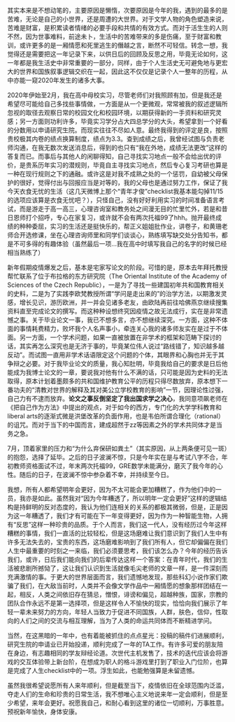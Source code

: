 其实本来是不想动笔的，主要原因是懒惰，次要原因是今年的我，遇到的最多的是苦难，无论是自己的小世界，还是周遭的大世界。对于文学人物的角色塑造来说，苦难是财富，是积累读者情绪的必要手段和共情的有效方式。而对于活生生的人则不然，因为世事难料，前途未卜，生活中的苦难带来的多是伤痛，至于财富和教训，或许更多的是一厢情愿和死里逃生的僭越之言，断然不可轻信。转念一想，我觉得还是需要把这一年记录下来，以供日后的回顾及反思之用，毕竟无论如何，这一年都是我生活史中非常重要的一部分，同样，由于个人生活史无可避免地与更宏大的世界和国族叙事逻辑交织在一起，因此这不仅仅是记录个人一整年的历程，从中亦能一窥2020年发生的诸多大事。

2020年伊始至2月，我在高中母校实习，尽管老师们对我照顾有加，但是我还是希望尽可能给自己多找些事情做，一方面是从一个更微观，常常被我的叙述逻辑所忽视的取径去观察日常的校园文化和校园环境，以期获得新的一手资料和研究灵感；另一方面则功利许多，毕竟实习学分占大四总学分的大头，希望拿到一个好看的分数用以申请研究生院。而现实往往不尽如人意。最终我得到的评定是良，按照贵校极其内卷的绩点换算制度，绩点为3.3。查到成绩之后，我曾经试图与负责老师沟通，在我无数次发送消息后，得到的也只有“我在外地，成绩无法更改”这样的答复而已。而事后与其他人的闲聊得知，自己寻找实习地点一般不会给出优的评价，是贵系历年实习的潜规则，毕竟自主寻找实习地点，然后专心复习考研也算是一种在现行规则之下的通融。或许这是对我不成熟之处的一个惩罚，自幼被父母保护的很好，觉得付出与回报应当是对等的，我的父母也是通过努力工作，保证了我今天衣食无忧的生活（这几天微博上那个“青年才俊”checklist我基本能勾掉11/15的选项应该算是衣食无忧吧？），只怪自己，没有好好利用实习的时间准备语言考试，而是游走于高一高三，心理咨询室和教务处之间漫无目的忙里忙外，若是和昔日恩师打个招呼，专心在家复习，或许就不会有两次托福99了hhh。抛开最终成绩的种种委屈，实习的生活还是挺快乐的，帮正义姐姐批作业，讲卷子，和黄珊老师合开选修课，坐在心理咨询师里和同学们谈谈心，熟练填写缺交处分告知书，都是不可多得的有趣体验（虽然最后一项...我在高中时填写我自己的名字的时候已经相当熟练了）

新年假期疫情爆发之后，基本是宅家写论文的阶段。可惜的是，原本去年拜托教授帮忙联系了位于布拉格的东方研究院（The Oriental Institute of the Academy of Sciences of the Czech Republic），一是为了寻找一些建国初年共和国教育相关的史料，二是为了实践李欧梵教授所谓“学问是走出来的”的治学方法，以期激发灵感，增长见识，游历欧洲，并一并会见诸多老友，由欧陆再前往哈佛燕京继续搜集资料直至完成论文的撰写。而这种种设想终究因疫情之故无法成行，实在是非常遗憾之事。关于毕业论文一事，我已不想多言，亦不想继续深究。一方面，这种不体面的事情耗费精力，败坏我个人名声事小，牵连关心我的诸多师友实在是过于不体面。另一方面，一个学术问题，如果一直被放置在非学术的框架和范畴下探讨的话，其实再怎么深究也是无济于事的，毕竟某位伟人说过“路线错了，知识越多越反动”。而试图一直用非学术话语限定这个问题的个体，其眼界和心胸也并无于其争辩之必要。对于我毕业论文的质量，我心知肚明，毕竟我给自己的要求是日后他能成为我博士论文的一章，要说我对他有什么不满的话，只可能是因为史料的无法取得，原本计划着墨颇多的共和国维护教育公平的历程只得尽数放弃，原本想下一番功夫的“清教对世界的解释及其对美公立学校教育的影响”一节，因理论性过强，自己力有不逮而放弃。**论文之事反倒坚定了我出国求学之决心**，我同意项飙老师在《把自己作为方法》中提出的观点，对于如今的西方，专门化的大学学科教育和liberal arts的逐渐式微是洪堡改革的负面作用，也是韦伯所谓合理化（rational）的诅咒。而对于当下的中国而言，建成超然于zz等因素之外的学术共同体才是当务之急。

7月，顶着家里的压力和“为什么弃保研如粪土”（其实原因，从上两条便可见一斑）的抱怨，选择了延毕。之后的日子波澜不惊，只是今年实在是与考试八字不合，年初教师资格面试不过，年末两次托福99，GRE数学未能满分，磨灭了我今年的心性。随后的日子，在波澜不惊中参杂着不幸，并持续至今日。

我想，所有人都希望明年会更好，因为不太可能会更加糟糕了，作为他们中的一员，我亦是如此。虽然我对“因为今年糟透了，所以明年一定会更好”这样的逻辑结构是持鲜明的反对态度的，我认为他们连相关的关系的都极其微弱，但是，正是因为这一年糟透了，我们才有可能在下一年变得更好，因为作为一种智能生物，人拥有“反思”这样一种珍贵的品质。于个人而言，我们这一代人，没有经历过今年这样糟糕的事情，我们一直活的比较轻松，但是这场磨难让我们意识到了我们人生中有许多无法失去的，宝贵的东西，这场磨难影响到了我们所有人，但它却偏偏在我们人生中最重要的时刻之一来临，我们必须要思考，我们该怎么办？今年的经历告诉我们，或许，日后我们能向我们的后辈传达这样一个答案：在青年时代，我们的生活被悲剧所撼恸了，这让我们认识到生活就像毛尖老师的文章一样，是一件深刻而充满激情的事。于更大的世界层面而言，我们遗憾地发现，那些科幻小说作家们欺骗了我们，在大敌当前时，人类并不会像文学作品中一厢情愿的想象那样团结在一起，相反，人类之间依旧存在猜忌，憎恨，诽谤和偏见，超越种族，国家，宗教的团队合作永远不是第一选择项，但是这样令人不愉快的现实，恰恰向我们展示了年轻一辈未来努力的方向，年轻人当致力于促进不同国族，人群，肤色，信仰，性取向的人们之间的交流与相互理解，当为了人类的命运共同体而不断精进学问。

当然，在这黑暗的一年中，也有着能被抓住的点点星光：投稿的稿件们进展顺利，研究生院的申请业已开始投递，顺利完成了一年的TA工作。有许多可爱的朋友陪在身边，有志趣相同的学友辩经论道。次世代主机发售了，技术的迭代应该会将游戏的交互体验带上新台阶，在想成为职人的格斗游戏里打到了职业入门位阶，也算是完成了人生checklist中的一项。浮生如此，也能勉强算是未留遗憾。

虽然我很希望说愿所有人来年顺利，但是截至当下，疫情依旧在全球范围内泛滥，夺走人们的生命和珍贵的日常生活，我不想唯心主义地说来年一定会顺利，但是至少希望，来年会更好。祝愿我自己，和耐心看到这里的诸位一切顺利，万事胜意。预祝新年愉快，身体安康。

